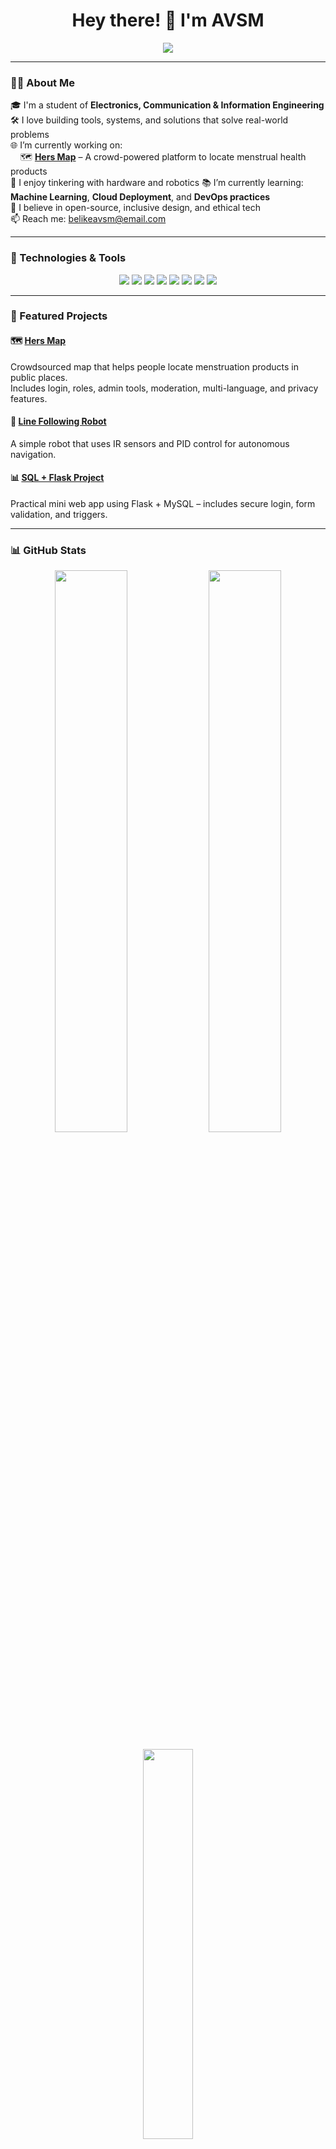 <h1 align="center">Hey there! 👋 I'm AVSM</h1>

<p align="center">
  <img src="https://readme-typing-svg.demolab.com?font=Fira+Code&size=22&pause=1000&color=F77F00&center=true&vCenter=true&multiline=true&width=600&lines=Electronics+%26+Communication+Engineer+in+Making;">
</p>

---

### 🧑‍💻 About Me

🎓 I'm a student of **Electronics, Communication & Information Engineering**  
🛠 I love building tools, systems, and solutions that solve real-world problems  
🌐 I’m currently working on:  
&nbsp;&nbsp;&nbsp;&nbsp;🗺️ **[Hers Map](https://github.com/projectavsm/hers-map)** – A crowd-powered platform to locate menstrual health products  
🤖 I enjoy tinkering with hardware and robotics 
📚 I’m currently learning: **Machine Learning**, **Cloud Deployment**, and **DevOps practices**  
🌱 I believe in open-source, inclusive design, and ethical tech  
📫 Reach me: [belikeavsm@email.com](mailto:belikeavsm@email.com)

---

### 🔧 Technologies & Tools

<p align="center">
  <img src="https://img.shields.io/badge/Python-3670A0?style=for-the-badge&logo=python&logoColor=white"/>
  <img src="https://img.shields.io/badge/Flask-000000?style=for-the-badge&logo=flask"/>
  <img src="https://img.shields.io/badge/MySQL-00758F?style=for-the-badge&logo=mysql&logoColor=white"/>
  <img src="https://img.shields.io/badge/Arduino-00979D?style=for-the-badge&logo=arduino&logoColor=white"/>
  <img src="https://img.shields.io/badge/C%2FC%2B%2B-00599C?style=for-the-badge&logo=c%2B%2B&logoColor=white"/>
  <img src="https://img.shields.io/badge/Git-F05032?style=for-the-badge&logo=git&logoColor=white"/>
  <img src="https://img.shields.io/badge/Figma-F24E1E?style=for-the-badge&logo=figma&logoColor=white"/>
  <img src="https://img.shields.io/badge/VS%20Code-007ACC?style=for-the-badge&logo=visual-studio-code&logoColor=white"/>
</p>

---

### 🚀 Featured Projects

#### 🗺️ [Hers Map](https://github.com/projectavsm/hers-map)
Crowdsourced map that helps people locate menstruation products in public places.  
Includes login, roles, admin tools, moderation, multi-language, and privacy features.

#### 🤖 [Line Following Robot](https://github.com/projectavsm/line-follower)
A simple robot that uses IR sensors and PID control for autonomous navigation.

#### 📊 [SQL + Flask Project](https://github.com/projectavsm/ecommerce)
Practical mini web app using Flask + MySQL – includes secure login, form validation, and triggers.

---

### 📊 GitHub Stats

<p align="center">
  <img src="https://github-readme-stats.vercel.app/api?username=projectavsm&show_icons=true&theme=tokyonight&hide_title=true" width="48%">
  <img src="https://github-readme-streak-stats.herokuapp.com/?user=projectavsm&theme=tokyonight" width="48%">
</p>

<p align="center">
  <img src="https://github-readme-stats.vercel.app/api/top-langs/?username=projectavsm&layout=compact&theme=tokyonight" width="40%">
</p>

---

### 🌐 Connect With Me

<p align="center">
  <a href="mailto:belikeavsm@email.com"><img src="https://img.shields.io/badge/Gmail-D14836?style=for-the-badge&logo=gmail&logoColor=white" /></a>
  <a href="https://www.linkedin.com/in/abhisam-sharma"><img src="https://img.shields.io/badge/LinkedIn-blue?style=for-the-badge&logo=linkedin&logoColor=white" /></a>
  <a href="https://github.com/projectavsm"><img src="https://img.shields.io/badge/GitHub-100000?style=for-the-badge&logo=github&logoColor=white" /></a>
</p>

---

### ✨ Quote I Live By

> “Engineering is not only about knowing and being knowledgeable – it’s about creating new things.”  
> – Albert Einstein (paraphrased)

---

<!-- Optional: Activity Graph -->
<!-- ![GitHub Activity Graph](https://github-readme-activity-graph.cyclic.app/graph?username=avsm123&theme=react-dark) -->

<!-- Optional: Contribution Snake -->
<!-- ![snake gif](https://github.com/avsm123/avsm123/blob/output/github-contribution-grid-snake.svg) -->
